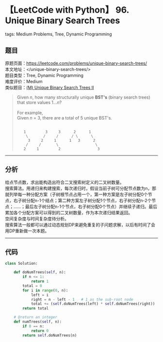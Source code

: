 # 【LeetCode with Python】 96. Unique Binary Search Trees
tags: Medium Problems, Tree, Dynamic Programming

## 题目
原题页面：<https://leetcode.com/problems/unique-binary-search-trees/><br/>
本文地址：<<leetcode-with-python-domain>/unique-binary-search-trees/><br/>
题目类型：Tree, Dynamic Programming<br/>
难度评价：Medium<br/>
类似题目：[(M) Unique Binary Search Trees II](/unique-binary-search-trees-ii/)<br/>

> Given *n*, how many structurally unique **BST's** (binary search trees) that store values 1...*n*?<br/>
><br/>
> For example,<br/>
> Given *n* = 3, there are a total of 5 unique BST's.<br/>
><br/>
> ```
>    1         3     3      2      1
>     \       /     /      / \      \
>      3     2     1      1   3      2
>     /     /       \                 \
>    2     1         2                 3
> ```

<!-- more -->

---
## 分析
给点节点数，求出能构造出符合二叉搜索树定义的二叉树数量。<br/>
搜索算法。用递归来构建搜索，每次递归时，假设当前子树可分配节点数为n，那就列举每一种分配方案（子树根节点占用一个，第一种方案是左子树分配0个节点，右子树分配n-1个结点；第二种方案左子树分配1个节点，右子树分配n-2个节点；……；最后左子树分配n-1个节点，右子树分配0个节点）并继续子递归。最后累加各个分配方案可以得到的二叉树数量，作为本次递归结果返回。<br/>
空间复杂度与时间复杂度待分析。<br/>
搜索算法一般都可以通过动态规划DP来避免重复的子问题求解，以后有时间了会用DP重新做一次本题。<br/>

---
## 代码
``` python
class Solution:

    def doNumTrees(self, n):
        if n <= 1:
            return 1
        total = 0
        for i in range(0, n):
            left = i
            right = n - left - 1   # 1 as the sub-root node
            total += (self.doNumTrees(left) * self.doNumTrees(right))
        return total

    # @return an integer
    def numTrees(self, n):
        if 0 == n:
            return 0
        return self.doNumTrees(n)
```
